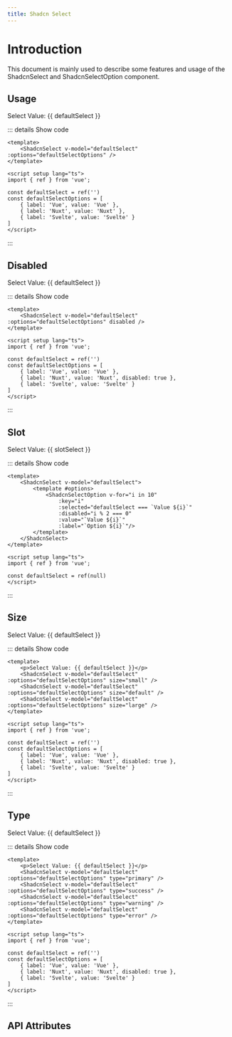 ```yaml
---
title: Shadcn Select
---
```


# Introduction

This document is mainly used to describe some features and usage of the ShadcnSelect and ShadcnSelectOption component.

## Usage

<CodeRunner title="Usage">
    <p>Select Value: {{ defaultSelect }}</p>
    <ShadcnSelect v-model="defaultSelect" :options="defaultSelectOptions" />
</CodeRunner>

::: details Show code

```vue
<template>
    <ShadcnSelect v-model="defaultSelect" :options="defaultSelectOptions" />
</template>

<script setup lang="ts">
import { ref } from 'vue';

const defaultSelect = ref('')
const defaultSelectOptions = [
    { label: 'Vue', value: 'Vue' },
    { label: 'Nuxt', value: 'Nuxt' },
    { label: 'Svelte', value: 'Svelte' }
]
</script>
```

:::

## Disabled

<CodeRunner title="Disabled">
    <p>Select Value: {{ defaultSelect }}</p>
    <ShadcnSelect v-model="defaultSelect" :options="defaultSelectOptions" disabled />
</CodeRunner>

::: details Show code

```vue
<template>
    <ShadcnSelect v-model="defaultSelect" :options="defaultSelectOptions" disabled />
</template>

<script setup lang="ts">
import { ref } from 'vue';

const defaultSelect = ref('')
const defaultSelectOptions = [
    { label: 'Vue', value: 'Vue' },
    { label: 'Nuxt', value: 'Nuxt', disabled: true },
    { label: 'Svelte', value: 'Svelte' }
]
</script>
```

:::

## Slot

<CodeRunner title="Slot">
    <p>Select Value: {{ slotSelect }}</p>
    <ShadcnSelect v-model="slotSelect">
        <template #options>
            <ShadcnSelectOption v-for="i in 10"
                :key="i"
                :selected="defaultSelect === `Value ${i}`"
                :disabled="i % 2 === 0"
                :value="`Value ${i}`"
                :label="`Option ${i}`"/>
        </template>
    </ShadcnSelect>
</CodeRunner>

::: details Show code

```vue
<template>
    <ShadcnSelect v-model="defaultSelect">
        <template #options>
            <ShadcnSelectOption v-for="i in 10"
                :key="i"
                :selected="defaultSelect === `Value ${i}`"
                :disabled="i % 2 === 0"
                :value="`Value ${i}`"
                :label="`Option ${i}`"/>
        </template>
    </ShadcnSelect>
</template>

<script setup lang="ts">
import { ref } from 'vue';

const defaultSelect = ref(null)
</script>
```

:::

## Size

<CodeRunner title="Size">
    <div class="space-y-2">
        <p>Select Value: {{ defaultSelect }}</p>
        <ShadcnSelect v-model="defaultSelect" :options="defaultSelectOptions" size="small" />
        <ShadcnSelect v-model="defaultSelect" :options="defaultSelectOptions" size="default" />
        <ShadcnSelect v-model="defaultSelect" :options="defaultSelectOptions" size="large" />
    </div>
</CodeRunner>

::: details Show code

```vue
<template>
    <p>Select Value: {{ defaultSelect }}</p>
    <ShadcnSelect v-model="defaultSelect" :options="defaultSelectOptions" size="small" />
    <ShadcnSelect v-model="defaultSelect" :options="defaultSelectOptions" size="default" />
    <ShadcnSelect v-model="defaultSelect" :options="defaultSelectOptions" size="large" />
</template>

<script setup lang="ts">
import { ref } from 'vue';

const defaultSelect = ref('')
const defaultSelectOptions = [
    { label: 'Vue', value: 'Vue' },
    { label: 'Nuxt', value: 'Nuxt', disabled: true },
    { label: 'Svelte', value: 'Svelte' }
]
</script>
```

:::

## Type

<CodeRunner title="Type">
    <div class="space-y-2">
        <p>Select Value: {{ defaultSelect }}</p>
        <ShadcnSelect v-model="defaultSelect" :options="defaultSelectOptions" type="primary" />
        <ShadcnSelect v-model="defaultSelect" :options="defaultSelectOptions" type="success" />
        <ShadcnSelect v-model="defaultSelect" :options="defaultSelectOptions" type="warning" />
        <ShadcnSelect v-model="defaultSelect" :options="defaultSelectOptions" type="error" />
    </div>
</CodeRunner>

::: details Show code

```vue
<template>
    <p>Select Value: {{ defaultSelect }}</p>
    <ShadcnSelect v-model="defaultSelect" :options="defaultSelectOptions" type="primary" />
    <ShadcnSelect v-model="defaultSelect" :options="defaultSelectOptions" type="success" />
    <ShadcnSelect v-model="defaultSelect" :options="defaultSelectOptions" type="warning" />
    <ShadcnSelect v-model="defaultSelect" :options="defaultSelectOptions" type="error" />
</template>

<script setup lang="ts">
import { ref } from 'vue';

const defaultSelect = ref('')
const defaultSelectOptions = [
    { label: 'Vue', value: 'Vue' },
    { label: 'Nuxt', value: 'Nuxt', disabled: true },
    { label: 'Svelte', value: 'Svelte' }
]
</script>
```

:::

## API Attributes

<ApiTable title="Select Props"
    :headers="['Attribute', 'Description', 'Type', 'Default', 'List']"
    :columns="[
        ['modelValue', 'The value of the select', 'Any', '-', '-'],
        ['options', 'The options of the select, format is { label: string, value: any, disabled?: boolean, selected?: boolean }', 'Array', '-', '-'],
        ['disabled', 'Whether the select is disabled', 'Boolean', 'false', 'true | false'],
        ['size', 'The size of the select', 'Enum', 'default', 'small | default | large'],
        ['type', 'The type of the select', 'Enum', 'default', 'primary | success | warning | error'],
    ]">
</ApiTable>

<br />

<ApiTable title="Select Option Props"
    :headers="['Attribute', 'Description', 'Type', 'Default']"
    :columns="[
        ['label', 'The label of the option', 'String', '-'],
        ['value', 'The value of the option', 'Any', '-'],
        ['disabled', 'Whether the option is disabled', 'Boolean', 'false'],
        ['selected', 'Whether the option is selected', 'Boolean', 'false'],
    ]">
</ApiTable>

<br />

<ApiTable title="Select Slots"
    :headers="['Slot', 'Description']"
    :columns="[
        ['options', 'Option slot'],
    ]">
</ApiTable>

<br />

<ApiTable title="Select Events"
    :headers="['Event', 'Description', 'Callback Parameters']"
    :columns="[
        ['on-change', 'Triggered when the value of the select is changed', 'any'],
    ]">
</ApiTable>

<script setup lang="ts">
import { ref } from 'vue';

const defaultSelect = ref('')
const defaultSelectOptions = [
    { label: 'Vue', value: 'Vue' },
    { label: 'Nuxt', value: 'Nuxt', disabled: true },
    { label: 'Svelte', value: 'Svelte' }
]
const slotSelect = ref(null)
</script>
